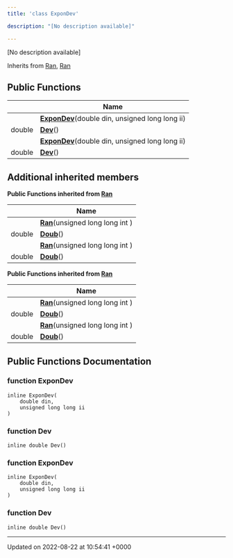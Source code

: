 ```yaml
---
title: 'class ExponDev'

description: "[No description available]"

---
```









[No description available]

Inherits from [Ran](/documentation/code/gambit_2-2/classes/classran/), [Ran](/documentation/code/gambit_2-2/classes/classran/)

## Public Functions

|                | Name           |
| -------------- | -------------- |
| | **[ExponDev](/documentation/code/gambit_2-2/classes/classexpondev/#function-expondev)**(double din, unsigned long long ii) |
| double | **[Dev](/documentation/code/gambit_2-2/classes/classexpondev/#function-dev)**() |
| | **[ExponDev](/documentation/code/gambit_2-2/classes/classexpondev/#function-expondev)**(double din, unsigned long long ii) |
| double | **[Dev](/documentation/code/gambit_2-2/classes/classexpondev/#function-dev)**() |

## Additional inherited members

**Public Functions inherited from [Ran](/documentation/code/gambit_2-2/classes/classran/)**

|                | Name           |
| -------------- | -------------- |
| | **[Ran](/documentation/code/gambit_2-2/classes/classran/#function-ran)**(unsigned long long int ) |
| double | **[Doub](/documentation/code/gambit_2-2/classes/classran/#function-doub)**() |
| | **[Ran](/documentation/code/gambit_2-2/classes/classran/#function-ran)**(unsigned long long int ) |
| double | **[Doub](/documentation/code/gambit_2-2/classes/classran/#function-doub)**() |

**Public Functions inherited from [Ran](/documentation/code/gambit_2-2/classes/classran/)**

|                | Name           |
| -------------- | -------------- |
| | **[Ran](/documentation/code/gambit_2-2/classes/classran/#function-ran)**(unsigned long long int ) |
| double | **[Doub](/documentation/code/gambit_2-2/classes/classran/#function-doub)**() |
| | **[Ran](/documentation/code/gambit_2-2/classes/classran/#function-ran)**(unsigned long long int ) |
| double | **[Doub](/documentation/code/gambit_2-2/classes/classran/#function-doub)**() |


## Public Functions Documentation

### function ExponDev

```
inline ExponDev(
    double din,
    unsigned long long ii
)
```


### function Dev

```
inline double Dev()
```


### function ExponDev

```
inline ExponDev(
    double din,
    unsigned long long ii
)
```


### function Dev

```
inline double Dev()
```


-------------------------------

Updated on 2022-08-22 at 10:54:41 +0000